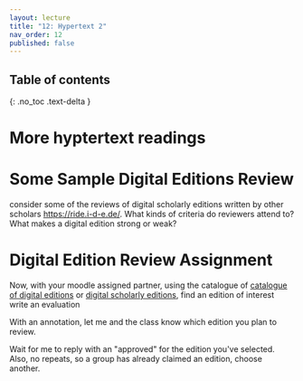 ```yaml
---
layout: lecture
title: "12: Hypertext 2"
nav_order: 12
published: false
---
```


## Table of contents
{: .no_toc .text-delta } 

# More hyptertext readings

# Some Sample Digital Editions Review

consider some of the reviews of digital scholarly editions written by other scholars https://ride.i-d-e.de/. What kinds of criteria do reviewers attend to? What makes a digital edition strong or weak?

# Digital Edition Review Assignment

Now, with your moodle assigned partner, using the catalogue of 
[catalogue of digital editions](https://dig-ed-cat.acdh.oeaw.ac.at/) or 
[digital scholarly editions](http://www.digitale-edition.de/), find an edition of interest write an evaluation

<span class="respond"/> With an annotation, let me and the class know which edition you plan to review. 

Wait for me to reply with an "approved" for the edition you've selected. Also, no repeats, so a group has already claimed an edition, choose another.







